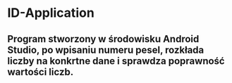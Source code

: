 # ID-Application
## Program stworzony w środowisku Android Studio, po wpisaniu numeru pesel, rozkłada liczby na konkrtne dane i sprawdza poprawność wartości liczb.
